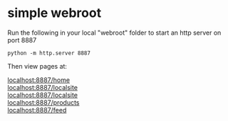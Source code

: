 # simple webroot

Run the following in your local "webroot" folder to start an http server on port 8887

	python -m http.server 8887

Then view pages at:

[localhost:8887/home](http://localhost:8887/home/)  
[localhost:8887/localsite](http://localhost:8887/comparison/)  
[localhost:8887/localsite](http://localhost:8887/localsite/)  
[localhost:8887/products](http://localhost:8887/products/)  
[localhost:8887/feed](http://localhost:8887/feed/)  